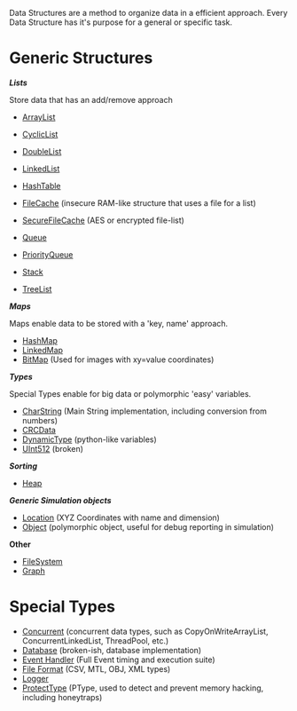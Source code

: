 Data Structures are a method to organize data in a efficient approach. Every Data Structure has it's purpose for a general or specific task.



Generic Structures
=====

***Lists***

Store data that has an add/remove approach
* [ArrayList](arraylist.md)
* [CyclicList](cycliclist.md)
* [DoubleList](doublelist.md)
* [LinkedList](linkedlist.md)
* [HashTable](hashtable.md)

* [FileCache](filecache.md) (insecure RAM-like structure that uses a file for a list)
* [SecureFileCache](securefilecache.md) (AES or encrypted file-list)

* [Queue](queue.md)
* [PriorityQueue](priorityqueue.md)
* [Stack](stack.md)
* [TreeList](treelist.md)


***Maps***

Maps enable data to be stored with a 'key, name' approach.
* [HashMap](hashmap.md)
* [LinkedMap](hashmap.md)
* [BitMap](bitmap.md) (Used for images with xy=value coordinates)


***Types***

Special Types enable for big data or polymorphic 'easy' variables.
* [CharString](charstring.md) (Main String implementation, including conversion from numbers)
* [CRCData](crcdata.md)
* [DynamicType](dynamictype.md) (python-like variables)
* [UInt512](uint512.md) (broken)

***Sorting***

* [Heap](arraylist.md)



***Generic Simulation objects***

* [Location](location.md) (XYZ Coordinates with name and dimension)
* [Object](object.md) (polymorphic object, useful for debug reporting in simulation)

**Other**

* [FileSystem](filesystem.md)
* [Graph](graph.md)

Special Types
===

* [Concurrent](concurrent/index.md) (concurrent data types, such as CopyOnWriteArrayList, ConcurrentLinkedList, ThreadPool, etc.)
* [Database](database.md) (broken-ish, database implementation)
* [Event Handler](eventhandler.md) (Full Event timing and execution suite)
* [File Format](fileformat/index.md) (CSV, MTL, OBJ, XML types)
* [Logger](logger.md)
* [ProtectType](protecttype.md) (PType, used to detect and prevent memory hacking, including honeytraps)


